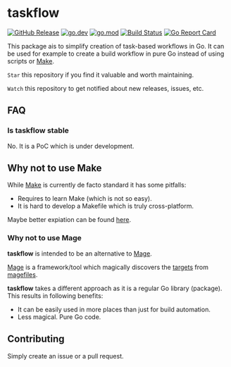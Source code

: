 # taskflow

[![GitHub Release](https://img.shields.io/github/v/release/pellared/taskflow)](https://github.com/pellared/taskflow/releases)
[![go.dev](https://img.shields.io/badge/go.dev-reference-blue.svg)](https://pkg.go.dev/github.com/pellared/taskflow)
[![go.mod](https://img.shields.io/github/go-mod/go-version/pellared/taskflow)](go.mod)
[![Build Status](https://img.shields.io/github/workflow/status/pellared/taskflow/build)](https://github.com/pellared/taskflow/actions?query=workflow%3Abuild+branch%3Amaster)
[![Go Report Card](https://goreportcard.com/badge/github.com/pellared/taskflow)](https://goreportcard.com/report/github.com/pellared/taskflow)

This package ais to simplify creation of task-based workflows in Go.
It can be used for example to create a build workflow in pure Go instead of using scripts or [Make](https://www.gnu.org/software/make/).

`Star` this repository if you find it valuable and worth maintaining.

`Watch` this repository to get notified about new releases, issues, etc.

## FAQ

### Is taskflow stable

No. It is a PoC which is under development.

## Why not to use Make

While [Make](https://www.gnu.org/software/make/) is currently de facto standard it has some pitfalls:

- Requires to learn Make (which is not so easy).
- It is hard to develop a Makefile which is truly cross-platform.

Maybe better expiation can be found [here](https://github.com/magefile/mage#why).

### Why not to use Mage

**taskflow** is intended to be an alternative to [Mage](https://github.com/magefile/mage).

[Mage](https://github.com/magefile/mage) is a framework/tool which magically discovers the [targets](https://magefile.org/targets/) from [magefiles](https://magefile.org/magefiles/).

**taskflow** takes a different approach as it is a regular Go library (package).
This results in following benefits:

- It can be easily used in more places than just for build automation.
- Less magical. Pure Go code.

## Contributing

Simply create an issue or a pull request.

